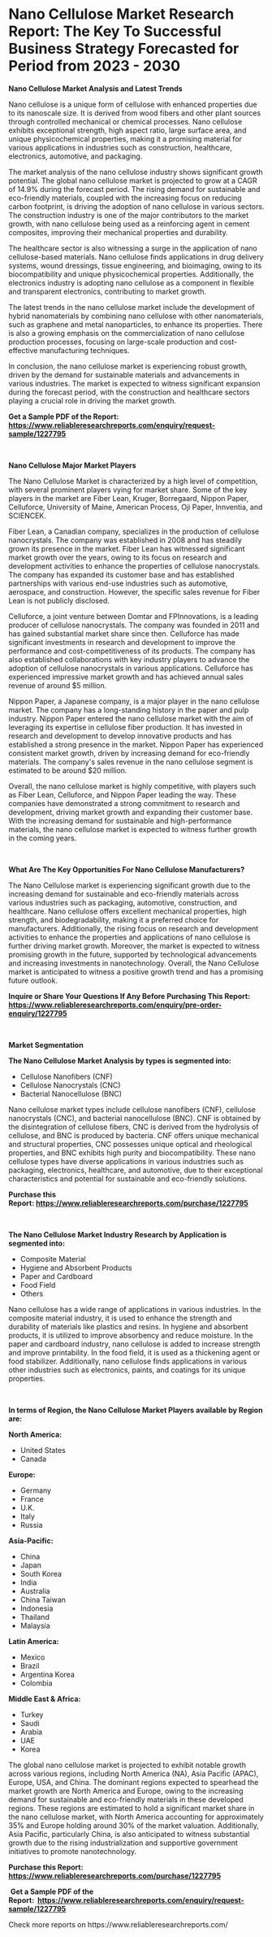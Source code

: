 <p><h1>Nano Cellulose Market Research Report: The Key To Successful Business Strategy Forecasted for Period from 2023 - 2030</h1></p><p><strong>Nano Cellulose Market Analysis and Latest Trends</strong></p>
<p><p>Nano cellulose is a unique form of cellulose with enhanced properties due to its nanoscale size. It is derived from wood fibers and other plant sources through controlled mechanical or chemical processes. Nano cellulose exhibits exceptional strength, high aspect ratio, large surface area, and unique physicochemical properties, making it a promising material for various applications in industries such as construction, healthcare, electronics, automotive, and packaging.</p><p>The market analysis of the nano cellulose industry shows significant growth potential. The global nano cellulose market is projected to grow at a CAGR of 14.9% during the forecast period. The rising demand for sustainable and eco-friendly materials, coupled with the increasing focus on reducing carbon footprint, is driving the adoption of nano cellulose in various sectors. The construction industry is one of the major contributors to the market growth, with nano cellulose being used as a reinforcing agent in cement composites, improving their mechanical properties and durability.</p><p>The healthcare sector is also witnessing a surge in the application of nano cellulose-based materials. Nano cellulose finds applications in drug delivery systems, wound dressings, tissue engineering, and bioimaging, owing to its biocompatibility and unique physicochemical properties. Additionally, the electronics industry is adopting nano cellulose as a component in flexible and transparent electronics, contributing to market growth.</p><p>The latest trends in the nano cellulose market include the development of hybrid nanomaterials by combining nano cellulose with other nanomaterials, such as graphene and metal nanoparticles, to enhance its properties. There is also a growing emphasis on the commercialization of nano cellulose production processes, focusing on large-scale production and cost-effective manufacturing techniques.</p><p>In conclusion, the nano cellulose market is experiencing robust growth, driven by the demand for sustainable materials and advancements in various industries. The market is expected to witness significant expansion during the forecast period, with the construction and healthcare sectors playing a crucial role in driving the market growth.</p></p>
<p><strong>Get a Sample PDF of the Report:&nbsp; <a href="https://www.reliableresearchreports.com/enquiry/request-sample/1227795">https://www.reliableresearchreports.com/enquiry/request-sample/1227795</a></strong></p>
<p>&nbsp;</p>
<p><strong>Nano Cellulose Major Market Players</strong></p>
<p><p>The Nano Cellulose Market is characterized by a high level of competition, with several prominent players vying for market share. Some of the key players in the market are Fiber Lean, Kruger, Borregaard, Nippon Paper, Celluforce, University of Maine, American Process, Oji Paper, Innventia, and SCIENCEK.</p><p>Fiber Lean, a Canadian company, specializes in the production of cellulose nanocrystals. The company was established in 2008 and has steadily grown its presence in the market. Fiber Lean has witnessed significant market growth over the years, owing to its focus on research and development activities to enhance the properties of cellulose nanocrystals. The company has expanded its customer base and has established partnerships with various end-use industries such as automotive, aerospace, and construction. However, the specific sales revenue for Fiber Lean is not publicly disclosed.</p><p>Celluforce, a joint venture between Domtar and FPInnovations, is a leading producer of cellulose nanocrystals. The company was founded in 2011 and has gained substantial market share since then. Celluforce has made significant investments in research and development to improve the performance and cost-competitiveness of its products. The company has also established collaborations with key industry players to advance the adoption of cellulose nanocrystals in various applications. Celluforce has experienced impressive market growth and has achieved annual sales revenue of around $5 million.</p><p>Nippon Paper, a Japanese company, is a major player in the nano cellulose market. The company has a long-standing history in the paper and pulp industry. Nippon Paper entered the nano cellulose market with the aim of leveraging its expertise in cellulose fiber production. It has invested in research and development to develop innovative products and has established a strong presence in the market. Nippon Paper has experienced consistent market growth, driven by increasing demand for eco-friendly materials. The company's sales revenue in the nano cellulose segment is estimated to be around $20 million.</p><p>Overall, the nano cellulose market is highly competitive, with players such as Fiber Lean, Celluforce, and Nippon Paper leading the way. These companies have demonstrated a strong commitment to research and development, driving market growth and expanding their customer base. With the increasing demand for sustainable and high-performance materials, the nano cellulose market is expected to witness further growth in the coming years.</p></p>
<p>&nbsp;</p>
<p><strong>What Are The Key Opportunities For Nano Cellulose Manufacturers?</strong></p>
<p><p>The Nano Cellulose market is experiencing significant growth due to the increasing demand for sustainable and eco-friendly materials across various industries such as packaging, automotive, construction, and healthcare. Nano cellulose offers excellent mechanical properties, high strength, and biodegradability, making it a preferred choice for manufacturers. Additionally, the rising focus on research and development activities to enhance the properties and applications of nano cellulose is further driving market growth. Moreover, the market is expected to witness promising growth in the future, supported by technological advancements and increasing investments in nanotechnology. Overall, the Nano Cellulose market is anticipated to witness a positive growth trend and has a promising future outlook.</p></p>
<p><strong>Inquire or Share Your Questions If Any Before Purchasing This Report: <a href="https://www.reliableresearchreports.com/enquiry/pre-order-enquiry/1227795">https://www.reliableresearchreports.com/enquiry/pre-order-enquiry/1227795</a></strong></p>
<p>&nbsp;</p>
<p><strong>Market Segmentation</strong></p>
<p><strong>The Nano Cellulose Market Analysis by types is segmented into:</strong></p>
<p><ul><li>Cellulose Nanofibers (CNF)</li><li>Cellulose Nanocrystals (CNC)</li><li>Bacterial Nanocellulose (BNC)</li></ul></p>
<p><p>Nano cellulose market types include cellulose nanofibers (CNF), cellulose nanocrystals (CNC), and bacterial nanocellulose (BNC). CNF is obtained by the disintegration of cellulose fibers, CNC is derived from the hydrolysis of cellulose, and BNC is produced by bacteria. CNF offers unique mechanical and structural properties, CNC possesses unique optical and rheological properties, and BNC exhibits high purity and biocompatibility. These nano cellulose types have diverse applications in various industries such as packaging, electronics, healthcare, and automotive, due to their exceptional characteristics and potential for sustainable and eco-friendly solutions.</p></p>
<p><strong>Purchase this Report:&nbsp;<a href="https://www.reliableresearchreports.com/purchase/1227795">https://www.reliableresearchreports.com/purchase/1227795</a></strong></p>
<p>&nbsp;</p>
<p><strong>The Nano Cellulose Market Industry Research by Application is segmented into:</strong></p>
<p><ul><li>Composite Material</li><li>Hygiene and Absorbent Products</li><li>Paper and Cardboard</li><li>Food Field</li><li>Others</li></ul></p>
<p><p>Nano cellulose has a wide range of applications in various industries. In the composite material industry, it is used to enhance the strength and durability of materials like plastics and resins. In hygiene and absorbent products, it is utilized to improve absorbency and reduce moisture. In the paper and cardboard industry, nano cellulose is added to increase strength and improve printability. In the food field, it is used as a thickening agent or food stabilizer. Additionally, nano cellulose finds applications in various other industries such as electronics, paints, and coatings for its unique properties.</p></p>
<p>&nbsp;</p>
<p><strong>In terms of Region, the Nano Cellulose Market Players available by Region are:</strong></p>
<p>
    <p> <strong> North America: </strong>
        <ul>
            <li>United States</li>
            <li>Canada</li>
        </ul>
        </p> 
    <p> <strong> Europe: </strong>
        <ul>
            <li>Germany</li>
            <li>France</li>
            <li>U.K.</li>
            <li>Italy</li>
            <li>Russia</li>
        </ul>
        </p> 
    <p> <strong> Asia-Pacific: </strong>
        <ul>
            <li>China</li>
            <li>Japan</li>
            <li>South Korea</li>
            <li>India</li>
            <li>Australia</li>
            <li>China Taiwan</li>
            <li>Indonesia</li>
            <li>Thailand</li>
            <li>Malaysia</li>
        </ul>
        </p> 
    <p> <strong> Latin America: </strong>
        <ul>
            <li>Mexico</li>
            <li>Brazil</li>
            <li>Argentina Korea</li>
            <li>Colombia</li>
        </ul>
        </p> 
    <p> <strong> Middle East & Africa: </strong>
        <ul>
            <li>Turkey</li>
            <li>Saudi</li>
            <li>Arabia</li>
            <li>UAE</li>
            <li>Korea</li>
        </ul>
    </p>
    </p>
<p><p>The global nano cellulose market is projected to exhibit notable growth across various regions, including North America (NA), Asia Pacific (APAC), Europe, USA, and China. The dominant regions expected to spearhead the market growth are North America and Europe, owing to the increasing demand for sustainable and eco-friendly materials in these developed regions. These regions are estimated to hold a significant market share in the nano cellulose market, with North America accounting for approximately 35% and Europe holding around 30% of the market valuation. Additionally, Asia Pacific, particularly China, is also anticipated to witness substantial growth due to the rising industrialization and supportive government initiatives to promote nanotechnology.</p></p>
<p><strong>Purchase this Report: <a href="https://www.reliableresearchreports.com/purchase/1227795">https://www.reliableresearchreports.com/purchase/1227795</a></strong></p>
<p>&nbsp;<strong>Get a Sample PDF of the Report:&nbsp;&nbsp;<a href="https://www.reliableresearchreports.com/enquiry/request-sample/1227795">https://www.reliableresearchreports.com/enquiry/request-sample/1227795</a></strong></p>
<p><strong></strong></p>
<p>Check more reports on https://www.reliableresearchreports.com/</p>